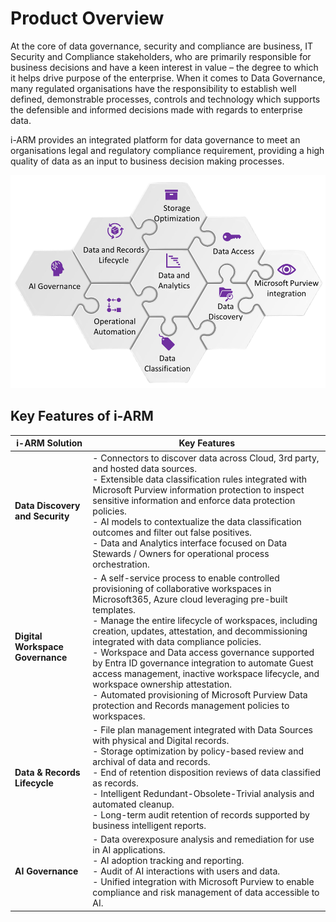 <h1>Product Overview</h1>
At the core of data governance, security and compliance are business, IT Security and Compliance stakeholders, who are primarily responsible for business decisions and have a keen interest in value – the degree to which it helps drive purpose of the enterprise. When it comes to Data Governance, many regulated organisations have the responsibility to establish well defined, demonstrable processes, controls and technology which supports the defensible and informed decisions made with regards to enterprise data. 

i-ARM provides an integrated platform for data governance to meet an organisations legal and regulatory compliance requirement, providing a high quality of data as an input to business decision making processes.

<p align="center"> 
  <img src="OverviewImages/overview.png" alt="Product Overview" title="Product Overview" />
</p>

## Key Features of i-ARM  

| **i-ARM Solution**               | **Key Features** |
|----------------------------------|-----------------|
| **Data Discovery and Security**  | - Connectors to discover data across Cloud, 3rd party, and hosted data sources.  <br /> - Extensible data classification rules integrated with Microsoft Purview information protection to inspect sensitive information and enforce data protection policies.  <br /> - AI models to contextualize the data classification outcomes and filter out false positives.  <br /> - Data and Analytics interface focused on Data Stewards / Owners for operational process orchestration. |
| **Digital Workspace Governance** | - A self-service process to enable controlled provisioning of collaborative workspaces in Microsoft365, Azure cloud leveraging pre-built templates.  <br /> - Manage the entire lifecycle of workspaces, including creation, updates, attestation, and decommissioning integrated with data compliance policies.  <br /> - Workspace and Data access governance supported by Entra ID governance integration to automate Guest access management, inactive workspace lifecycle, and workspace ownership attestation.  <br /> - Automated provisioning of Microsoft Purview Data protection and Records management policies to workspaces. |
| **Data & Records Lifecycle**     | - File plan management integrated with Data Sources with physical and Digital records.  <br /> - Storage optimization by policy-based review and archival of data and records.  <br /> - End of retention disposition reviews of data classified as records.  <br /> - Intelligent Redundant-Obsolete-Trivial analysis and automated cleanup.  <br /> - Long-term audit retention of records supported by business intelligent reports. |
| **AI Governance**                | - Data overexposure analysis and remediation for use in AI applications.  <br /> - AI adoption tracking and reporting.  <br /> - Audit of AI interactions with users and data.  <br /> - Unified integration with Microsoft Purview to enable compliance and risk management of data accessible to AI. |
